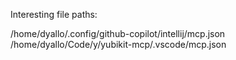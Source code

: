 Interesting file paths:

/home/dyallo/.config/github-copilot/intellij/mcp.json
/home/dyallo/Code/y/yubikit-mcp/.vscode/mcp.json